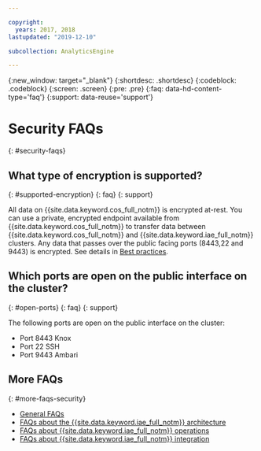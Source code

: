 ```yaml
---

copyright:
  years: 2017, 2018
lastupdated: "2019-12-10"

subcollection: AnalyticsEngine

---
```

{:new_window: target="_blank"}
{:shortdesc: .shortdesc}
{:codeblock: .codeblock}
{:screen: .screen}
{:pre: .pre}
{:faq: data-hd-content-type='faq'}
{:support: data-reuse='support'}

# Security FAQs
{: #security-faqs}

## What type of encryption is supported?
{: #supported-encryption}
{: faq}
{: support}

All data on {{site.data.keyword.cos_full_notm}} is encrypted at-rest. You can use a private, encrypted endpoint available from {{site.data.keyword.cos_full_notm}} to  transfer data between {{site.data.keyword.cos_full_notm}} and {{site.data.keyword.iae_full_notm}} clusters. Any data that passes over the public facing ports (8443,22 and 9443) is encrypted. See details in [Best practices](/docs/services/AnalyticsEngine?topic=AnalyticsEngine-best-practices#cos-encryption).

## Which ports are open on the public interface on the cluster?
{: #open-ports}
{: faq}
{: support}

The following ports are open on the public interface on the
cluster:

- Port 8443 Knox
- Port 22 SSH
- Port 9443 Ambari

## More FAQs
{: #more-faqs-security}

- [General FAQs](/docs/services/AnalyticsEngine?topic=AnalyticsEngine-general-faqs)
- [FAQs about the {{site.data.keyword.iae_full_notm}} architecture](/docs/services/AnalyticsEngine?topic=AnalyticsEngine-faqs-architecture)
- [FAQs about {{site.data.keyword.iae_full_notm}} operations](/docs/services/AnalyticsEngine?topic=AnalyticsEngine-operations-faqs)
- [FAQs about {{site.data.keyword.iae_full_notm}} integration](/docs/services/AnalyticsEngine?topic=AnalyticsEngine-integration-faqs)
